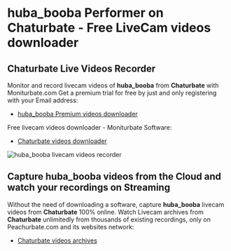 # huba_booba Performer on Chaturbate - Free LiveCam videos downloader

## Chaturbate Live Videos Recorder

Monitor and record livecam videos of **huba_booba** from **Chaturbate** with Moniturbate.com
Get a premium trial for free by just and only registering with your Email address:
* [huba_booba Premium videos downloader](https://moniturbate.com/request-demo-licence-key.html)

Free livecam videos downloader - Moniturbate Software:
* [Chaturbate videos downloader](https://moniturbate.com/moniturbate-download-software.html)

![huba_booba livecam videos recorder](https://peachurnet.com/templates/moniturbate-software.png)


## Capture huba_booba videos from the Cloud and watch your recordings on Streaming

Without the need of downloading a software, capture **huba_booba** livecam videos from **Chaturbate** 100% online.
Watch Livecam archives from **Chaturbate** unlimitedly from thousands of existing recordings, only on Peachurbate.com and its websites network:
* [Chaturbate videos archives](https://peachurnet.com/)